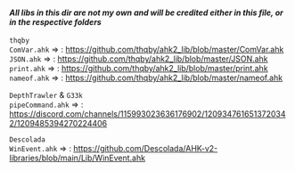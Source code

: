 #### *All libs in this dir are not my own and will be credited either in this file, or in the respective folders*

`thqby`  
`ComVar.ahk`       => : https://github.com/thqby/ahk2_lib/blob/master/ComVar.ahk  
`JSON.ahk`         => : https://github.com/thqby/ahk2_lib/blob/master/JSON.ahk  
`print.ahk`        => : https://github.com/thqby/ahk2_lib/blob/master/print.ahk  
`nameof.ahk`       => : https://github.com/thqby/ahk2_lib/blob/master/nameof.ahk  

`DepthTrawler` & `G33k`  
`pipeCommand.ahk`  => : https://discord.com/channels/115993023636176902/1209347616513720342/1209485394270224406  

`Descolada`  
`WinEvent.ahk`     => : https://github.com/Descolada/AHK-v2-libraries/blob/main/Lib/WinEvent.ahk  